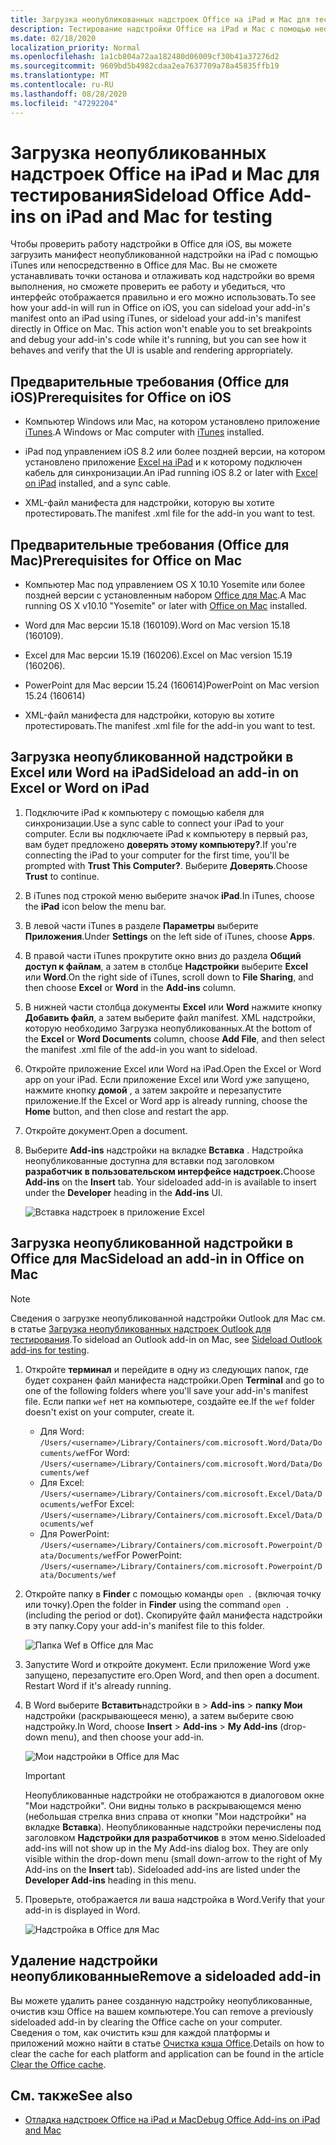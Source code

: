 ```yaml
---
title: Загрузка неопубликованных надстроек Office на iPad и Mac для тестирования
description: Тестирование надстройки Office на iPad и Mac с помощью неопубликованных приложений
ms.date: 02/18/2020
localization_priority: Normal
ms.openlocfilehash: 1a1cb804a72aa182480d06009cf30b41a37276d2
ms.sourcegitcommit: 9609bd5b4982cdaa2ea7637709a78a45835ffb19
ms.translationtype: MT
ms.contentlocale: ru-RU
ms.lasthandoff: 08/28/2020
ms.locfileid: "47292204"
---
```

# <a name="sideload-office-add-ins-on-ipad-and-mac-for-testing"></a><span data-ttu-id="59fda-103">Загрузка неопубликованных надстроек Office на iPad и Mac для тестирования</span><span class="sxs-lookup"><span data-stu-id="59fda-103">Sideload Office Add-ins on iPad and Mac for testing</span></span>

<span data-ttu-id="59fda-p101">Чтобы проверить работу надстройки в Office для iOS, вы можете загрузить манифест неопубликованной надстройки на iPad с помощью iTunes или непосредственно в Office для Mac. Вы не сможете устанавливать точки останова и отлаживать код надстройки во время выполнения, но сможете проверить ее работу и убедиться, что интерфейс отображается правильно и его можно использовать.</span><span class="sxs-lookup"><span data-stu-id="59fda-p101">To see how your add-in will run in Office on iOS, you can sideload your add-in's manifest onto an iPad using iTunes, or sideload your add-in's manifest directly in Office on Mac. This action won't enable you to set breakpoints and debug your add-in's code while it's running, but you can see how it behaves and verify that the UI is usable and rendering appropriately.</span></span>

## <a name="prerequisites-for-office-on-ios"></a><span data-ttu-id="59fda-106">Предварительные требования (Office для iOS)</span><span class="sxs-lookup"><span data-stu-id="59fda-106">Prerequisites for Office on iOS</span></span>

- <span data-ttu-id="59fda-107">Компьютер Windows или Mac, на котором установлено приложение [iTunes](https://www.apple.com/itunes/download/).</span><span class="sxs-lookup"><span data-stu-id="59fda-107">A Windows or Mac computer with [iTunes](https://www.apple.com/itunes/download/) installed.</span></span>

- <span data-ttu-id="59fda-108">iPad под управлением iOS 8.2 или более поздней версии, на котором установлено приложение [Excel на iPad](https://itunes.apple.com/us/app/microsoft-excel/id586683407?mt=8) и к которому подключен кабель для синхронизации.</span><span class="sxs-lookup"><span data-stu-id="59fda-108">An iPad running iOS 8.2 or later with [Excel on iPad](https://itunes.apple.com/us/app/microsoft-excel/id586683407?mt=8) installed, and a sync cable.</span></span>

- <span data-ttu-id="59fda-109">XML-файл манифеста для надстройки, которую вы хотите протестировать.</span><span class="sxs-lookup"><span data-stu-id="59fda-109">The manifest .xml file for the add-in you want to test.</span></span>

## <a name="prerequisites-for-office-on-mac"></a><span data-ttu-id="59fda-110">Предварительные требования (Office для Mac)</span><span class="sxs-lookup"><span data-stu-id="59fda-110">Prerequisites for Office on Mac</span></span>

- <span data-ttu-id="59fda-111">Компьютер Mac под управлением OS X 10.10 Yosemite или более поздней версии с установленным набором [Office для Mac](https://products.office.com/buy/compare-microsoft-office-products?tab=omac).</span><span class="sxs-lookup"><span data-stu-id="59fda-111">A Mac running OS X v10.10 "Yosemite" or later with [Office on Mac](https://products.office.com/buy/compare-microsoft-office-products?tab=omac) installed.</span></span>

- <span data-ttu-id="59fda-112">Word для Mac версии 15.18 (160109).</span><span class="sxs-lookup"><span data-stu-id="59fda-112">Word on Mac version 15.18 (160109).</span></span>

- <span data-ttu-id="59fda-113">Excel для Mac версии 15.19 (160206).</span><span class="sxs-lookup"><span data-stu-id="59fda-113">Excel on Mac version 15.19 (160206).</span></span>

- <span data-ttu-id="59fda-114">PowerPoint для Mac версии 15.24 (160614)</span><span class="sxs-lookup"><span data-stu-id="59fda-114">PowerPoint on Mac version 15.24 (160614)</span></span>

- <span data-ttu-id="59fda-115">XML-файл манифеста для надстройки, которую вы хотите протестировать.</span><span class="sxs-lookup"><span data-stu-id="59fda-115">The manifest .xml file for the add-in you want to test.</span></span>

## <a name="sideload-an-add-in-on-excel-or-word-on-ipad"></a><span data-ttu-id="59fda-116">Загрузка неопубликованной надстройки в Excel или Word на iPad</span><span class="sxs-lookup"><span data-stu-id="59fda-116">Sideload an add-in on Excel or Word on iPad</span></span>

1. <span data-ttu-id="59fda-117">Подключите iPad к компьютеру с помощью кабеля для синхронизации.</span><span class="sxs-lookup"><span data-stu-id="59fda-117">Use a sync cable to connect your iPad to your computer.</span></span> <span data-ttu-id="59fda-118">Если вы подключаете iPad к компьютеру в первый раз, вам будет предложено **доверять этому компьютеру?**.</span><span class="sxs-lookup"><span data-stu-id="59fda-118">If you're connecting the iPad to your computer for the first time, you'll be prompted with **Trust This Computer?**.</span></span> <span data-ttu-id="59fda-119">Выберите **Доверять**.</span><span class="sxs-lookup"><span data-stu-id="59fda-119">Choose **Trust** to continue.</span></span>

2. <span data-ttu-id="59fda-120">В iTunes под строкой меню выберите значок **iPad**.</span><span class="sxs-lookup"><span data-stu-id="59fda-120">In iTunes, choose the **iPad** icon below the menu bar.</span></span>

3. <span data-ttu-id="59fda-121">В левой части iTunes в разделе **Параметры** выберите **Приложения**.</span><span class="sxs-lookup"><span data-stu-id="59fda-121">Under **Settings** on the left side of iTunes, choose **Apps**.</span></span>

4. <span data-ttu-id="59fda-122">В правой части iTunes прокрутите окно вниз до раздела **Общий доступ к файлам**, а затем в столбце **Надстройки** выберите **Excel** или **Word**.</span><span class="sxs-lookup"><span data-stu-id="59fda-122">On the right side of iTunes, scroll down to **File Sharing**, and then choose **Excel** or **Word** in the **Add-ins** column.</span></span>

5. <span data-ttu-id="59fda-123">В нижней части столбца документы **Excel** или **Word** нажмите кнопку **Добавить файл**, а затем выберите файл manifest. XML надстройки, которую необходимо Загрузка неопубликованных.</span><span class="sxs-lookup"><span data-stu-id="59fda-123">At the bottom of the **Excel** or **Word Documents** column, choose **Add File**, and then select the manifest .xml file of the add-in you want to sideload.</span></span>

6. <span data-ttu-id="59fda-124">Откройте приложение Excel или Word на iPad.</span><span class="sxs-lookup"><span data-stu-id="59fda-124">Open the Excel or Word app on your iPad.</span></span> <span data-ttu-id="59fda-125">Если приложение Excel или Word уже запущено, нажмите кнопку **домой** , а затем закройте и перезапустите приложение.</span><span class="sxs-lookup"><span data-stu-id="59fda-125">If the Excel or Word app is already running, choose the **Home** button, and then close and restart the app.</span></span>

7. <span data-ttu-id="59fda-126">Откройте документ.</span><span class="sxs-lookup"><span data-stu-id="59fda-126">Open a document.</span></span>

8. <span data-ttu-id="59fda-127">Выберите **Add-ins** надстройки на вкладке **Вставка** . Надстройка неопубликованные доступна для вставки под заголовком **разработчик** **в пользовательском интерфейсе надстроек.**</span><span class="sxs-lookup"><span data-stu-id="59fda-127">Choose **Add-ins** on the **Insert** tab. Your sideloaded add-in is available to insert under the **Developer** heading in the **Add-ins** UI.</span></span>

    ![Вставка надстроек в приложение Excel](../images/excel-insert-add-in.png)

## <a name="sideload-an-add-in-in-office-on-mac"></a><span data-ttu-id="59fda-129">Загрузка неопубликованной надстройки в Office для Mac</span><span class="sxs-lookup"><span data-stu-id="59fda-129">Sideload an add-in in Office on Mac</span></span>

> [!NOTE]
> <span data-ttu-id="59fda-130">Сведения о загрузке неопубликованной надстройки Outlook для Mac см. в статье [Загрузка неопубликованных надстроек Outlook для тестирования](../outlook/sideload-outlook-add-ins-for-testing.md).</span><span class="sxs-lookup"><span data-stu-id="59fda-130">To sideload an Outlook add-in on Mac, see [Sideload Outlook add-ins for testing](../outlook/sideload-outlook-add-ins-for-testing.md).</span></span>

1. <span data-ttu-id="59fda-131">Откройте **терминал** и перейдите в одну из следующих папок, где будет сохранен файл манифеста надстройки.</span><span class="sxs-lookup"><span data-stu-id="59fda-131">Open **Terminal** and go to one of the following folders where you'll save your add-in's manifest file.</span></span> <span data-ttu-id="59fda-132">Если папки `wef` нет на компьютере, создайте ее.</span><span class="sxs-lookup"><span data-stu-id="59fda-132">If the `wef` folder doesn't exist on your computer, create it.</span></span>

    - <span data-ttu-id="59fda-133">Для Word: `/Users/<username>/Library/Containers/com.microsoft.Word/Data/Documents/wef`</span><span class="sxs-lookup"><span data-stu-id="59fda-133">For Word:  `/Users/<username>/Library/Containers/com.microsoft.Word/Data/Documents/wef`</span></span>    
    - <span data-ttu-id="59fda-134">Для Excel: `/Users/<username>/Library/Containers/com.microsoft.Excel/Data/Documents/wef`</span><span class="sxs-lookup"><span data-stu-id="59fda-134">For Excel:  `/Users/<username>/Library/Containers/com.microsoft.Excel/Data/Documents/wef`</span></span>
    - <span data-ttu-id="59fda-135">Для PowerPoint: `/Users/<username>/Library/Containers/com.microsoft.Powerpoint/Data/Documents/wef`</span><span class="sxs-lookup"><span data-stu-id="59fda-135">For PowerPoint: `/Users/<username>/Library/Containers/com.microsoft.Powerpoint/Data/Documents/wef`</span></span>

2. <span data-ttu-id="59fda-136">Откройте папку в **Finder** с помощью команды `open .` (включая точку или точку).</span><span class="sxs-lookup"><span data-stu-id="59fda-136">Open the folder in **Finder** using the command `open .` (including the period or dot).</span></span> <span data-ttu-id="59fda-137">Скопируйте файл манифеста надстройки в эту папку.</span><span class="sxs-lookup"><span data-stu-id="59fda-137">Copy your add-in's manifest file to this folder.</span></span>

    ![Папка Wef в Office для Mac](../images/all-my-files.png)

3. <span data-ttu-id="59fda-p106">Запустите Word и откройте документ. Если приложение Word уже запущено, перезапустите его.</span><span class="sxs-lookup"><span data-stu-id="59fda-p106">Open Word, and then open a document. Restart Word if it's already running.</span></span>

4. <span data-ttu-id="59fda-141">В Word выберите **Вставить**надстройки в  >  **Add-ins**  >  **папку Мои** надстройки (раскрывающееся меню), а затем выберите свою надстройку.</span><span class="sxs-lookup"><span data-stu-id="59fda-141">In Word, choose **Insert** > **Add-ins** > **My Add-ins** (drop-down menu), and then choose your add-in.</span></span>

    ![Мои надстройки в Office для Mac](../images/my-add-ins-wikipedia.png)

    > [!IMPORTANT]
    > <span data-ttu-id="59fda-p107">Неопубликованные надстройки не отображаются в диалоговом окне "Мои надстройки". Они видны только в раскрывающемся меню (небольшая стрелка вниз справа от кнопки "Мои надстройки" на вкладке **Вставка**). Неопубликованные надстройки перечислены под заголовком **Надстройки для разработчиков** в этом меню.</span><span class="sxs-lookup"><span data-stu-id="59fda-p107">Sideloaded add-ins will not show up in the My Add-ins dialog box. They are only visible within the drop-down menu (small down-arrow to the right of My Add-ins on the **Insert** tab). Sideloaded add-ins are listed under the **Developer Add-ins** heading in this menu.</span></span>

5. <span data-ttu-id="59fda-146">Проверьте, отображается ли ваша надстройка в Word.</span><span class="sxs-lookup"><span data-stu-id="59fda-146">Verify that your add-in is displayed in Word.</span></span>

    ![Надстройка в Office для Mac](../images/lorem-ipsum-wikipedia.png)

## <a name="remove-a-sideloaded-add-in"></a><span data-ttu-id="59fda-148">Удаление надстройки неопубликованные</span><span class="sxs-lookup"><span data-stu-id="59fda-148">Remove a sideloaded add-in</span></span>

<span data-ttu-id="59fda-149">Вы можете удалить ранее созданную надстройку неопубликованные, очистив кэш Office на вашем компьютере.</span><span class="sxs-lookup"><span data-stu-id="59fda-149">You can remove a previously sideloaded add-in by clearing the Office cache on your computer.</span></span> <span data-ttu-id="59fda-150">Сведения о том, как очистить кэш для каждой платформы и приложений можно найти в статье [Очистка кэша Office](clear-cache.md).</span><span class="sxs-lookup"><span data-stu-id="59fda-150">Details on how to clear the cache for each platform and application can be found in the article [Clear the Office cache](clear-cache.md).</span></span>

## <a name="see-also"></a><span data-ttu-id="59fda-151">См. также</span><span class="sxs-lookup"><span data-stu-id="59fda-151">See also</span></span>

- [<span data-ttu-id="59fda-152">Отладка надстроек Office на iPad и Mac</span><span class="sxs-lookup"><span data-stu-id="59fda-152">Debug Office Add-ins on iPad and Mac</span></span>](debug-office-add-ins-on-ipad-and-mac.md)
